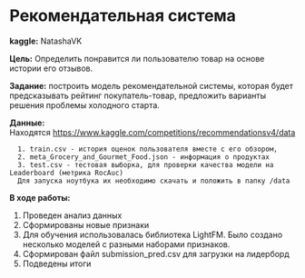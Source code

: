# Рекомендательная система

 **kaggle:**  NatashaVK

**Цель:** Определить понравится ли пользователю товар на основе истории его отзывов.

**Задание:** построить модель рекомендательной системы, которая будет предсказывать рейтинг покупатель-товар, предложить варианты решения проблемы  холодного старта. 

**Данные:**  
      Находятся https://www.kaggle.com/competitions/recommendationsv4/data 

      1. train.csv - история оценок пользователя вместе с его обзором, 
      2. meta_Grocery_and_Gourmet_Food.json - информация о продуктах
      3. test.csv - тестовая выборка, для проверки качества модели на Leaderboard (метрика RocAuc)
      Для запуска ноутбука их необходимо скачать и положить в папку /data
      
 **В ходе работы:**
 1. Проведен анализ данных
 2. Сформированы новые признаки
 3. Для обучения использовалась библиотека LightFM. Было создано несколько моделей с разными наборами признаков.
 4. Сформирован файл submission_pred.csv для загрузки на лидерборд
 5. Подведены итоги

